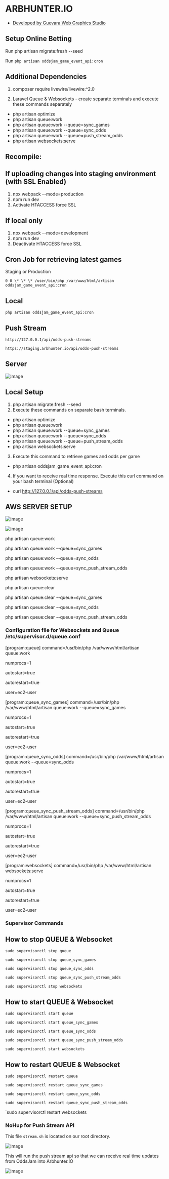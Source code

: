 # ARBHUNTER.IO

-   [Developed by Guevara Web Graphics Studio](https://guevarawebgraphics.com)

## Setup Online Betting

Run php artisan migrate:fresh --seed

Run `php artisan oddsjam_game_event_api:cron`

## Additional Dependencies

1. composer require livewire/livewire:^2.0

2. Laravel Queue & Websockets - create separate terminals and execute these commands separately

-   php artisan optimize
-   php artisan queue:work
-   php artisan queue:work --queue=sync_games
-   php artisan queue:work --queue=sync_odds
-   php artisan queue:work --queue=push_stream_odds
-   php artisan websockets:serve

## Recompile:

## If uploading changes into staging environment (with SSL Enabled)

1. npx webpack --mode=production
2. npm run dev
3. Activate HTACCESS force SSL

## If local only

1. npx webpack --mode=development
2. npm run dev
3. Deactivate HTACCESS force SSL

## Cron Job for retrieving latest games

Staging or Production

`0 0 \* \* \* /user/bin/php /var/www/html/artisan oddsjam_game_event_api:cron`

## Local

`php artisan oddsjam_game_event_api:cron`

## Push Stream

`http://127.0.0.1/api/odds-push-streams`

`https://staging.arbhunter.io/api/odds-push-streams`

## Server

![image](https://github.com/guevarawebgraphics/oddsjam/assets/42199746/00859447-cc17-466f-b4a6-d8b69bf1bb85)

## Local Setup

1. php artisan migrate:fresh --seed
2. Execute these commands on separate bash terminals.

-   php artisan optimize
-   php artisan queue:work
-   php artisan queue:work --queue=sync_games
-   php artisan queue:work --queue=sync_odds
-   php artisan queue:work --queue=push_stream_odds
-   php artisan websockets:serve

3. Execute this command to retrieve games and odds per game

-   php artisan oddsjam_game_event_api:cron

4. If you want to receive real time response. Execute this curl command on your bash terminal (Optional)

-   curl http://127.0.0.1/api/odds-push-streams

## AWS SERVER SETUP

![image](https://github.com/guevarawebgraphics/oddsjam/assets/42199746/3f624b11-8510-4be5-b1b0-4edcf26900cf)

![image](https://github.com/guevarawebgraphics/oddsjam/assets/42199746/20bfe292-7537-41ec-aa1d-25684794ae52)

php artisan queue:work

php artisan queue:work --queue=sync_games

php artisan queue:work --queue=sync_odds

php artisan queue:work --queue=sync_push_stream_odds

php artisan websockets:serve

php artisan queue:clear

php artisan queue:clear --queue=sync_games

php artisan queue:clear --queue=sync_odds

php artisan queue:clear --queue=sync_push_stream_odds

### Configuration file for Websockets and Queue /etc/supervisor.d/queue.conf

[program:queue]
command=/usr/bin/php /var/www/html/artisan queue:work

numprocs=1

autostart=true

autorestart=true

user=ec2-user

[program:queue_sync_games]
command=/usr/bin/php /var/www/html/artisan queue:work --queue=sync_games

numprocs=1

autostart=true

autorestart=true

user=ec2-user

[program:queue_sync_odds]
command=/usr/bin/php /var/www/html/artisan queue:work --queue=sync_odds

numprocs=1

autostart=true

autorestart=true

user=ec2-user

[program:queue_sync_push_stream_odds]
command=/usr/bin/php /var/www/html/artisan queue:work --queue=sync_push_stream_odds

numprocs=1

autostart=true

autorestart=true

user=ec2-user

[program:websockets]
command=/usr/bin/php /var/www/html/artisan websockets:serve

numprocs=1

autostart=true

autorestart=true

user=ec2-user

### Supervisor Commands

## How to stop QUEUE & Websocket

`sudo supervisorctl stop queue`

`sudo supervisorctl stop queue_sync_games`

`sudo supervisorctl stop queue_sync_odds`

`sudo supervisorctl stop queue_sync_push_stream_odds`

`sudo supervisorctl stop websockets`

## How to start QUEUE & Websocket

`sudo supervisorctl start queue`

`sudo supervisorctl start queue_sync_games`

`sudo supervisorctl start queue_sync_odds`

`sudo supervisorctl start queue_sync_push_stream_odds`

`sudo supervisorctl start websockets`

## How to restart QUEUE & Websocket

`sudo supervisorctl restart queue`

`sudo supervisorctl restart queue_sync_games`

`sudo supervisorctl restart queue_sync_odds`

`sudo supervisorctl restart queue_sync_push_stream_odds`

`sudo supervisorctl restart websockets

### NoHup for Push Stream API

This file `stream.sh` is located on our root directory.

![image](https://github.com/guevarawebgraphics/oddsjam/assets/42199746/d74062bc-68c4-4306-99fd-28b34b8b096e)

This will run the push stream api so that we can receive real time updates from OddsJam into Arbhunter.IO

![image](https://github.com/guevarawebgraphics/oddsjam/assets/42199746/d851930e-6936-4c74-8dcd-618599449112)

